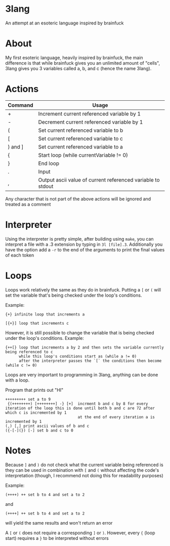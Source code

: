 # 3lang
An attempt at an esoteric language inspired by brainfuck

# About
My first esoteric language, heavily inspired by brainfuck, the main difference is that while brainfuck gives you an unlimited amount of "cells", 3lang gives you 3 variables called a, b, and c (hence the name 3lang).

# Actions
| Command | Usage |
| --- | --- |
| + | Increment current referenced variable by 1 |
| - | Decrement current referenced variable by 1 |
| ( | Set current referenced variable to b |
| [ | Set current referenced variable to c |
| ) and ] | Set current referenced variable to a |
| { | Start loop (while currentVariable != 0) |
| } | End loop |
| . | Input |
| , | Output ascii value of current referenced variable to stdout |

Any character that is not part of the above actions will be ignored and treated as a comment

# Interpreter
Using the interpreter is pretty simple, after building using `make`, you can interpret a file with a .3 extension by typing in `3l [file].3`. Additionally you have the option add a `-r` to the end of the arguments to print the final values of each token

# Loops
Loops work relatively the same as they do in brainfuck. Putting  a `[` or `(` will set the variable that's being checked under the loop's conditions.

Example:

```
{+} infinite loop that increments a
```
```
[{+}] loop that increments c
```

However, it is still possible to change the variable that is being checked under the loop's conditions. Example:

```
{++[} loop that increments a by 2 and then sets the variable currently being referenced to c
      while this loop's conditions start as (while a != 0)
      after the interpreter passes the `[` the conditions then become (while c != 0)
```

Loops are very important to programming in 3lang, anything can be done with a loop.

Program that prints out "HI"

```
+++++++++ set a to 9
 {(++++++++) [++++++++] -} [+]  incrment b and c by 8 for every iteration of the loop this is done until both b and c are 72 after which c is incremented by 1
                                at the end of every iteration a is incremented by 1
(,) [,] print ascii values of b and c
({-[-](}) [-] set b and c to 0
```

# Notes
Because `]` and `)` do not check what the current variable being referenced is they can be used in combination with `[` and `(` without affecting the code's interpretation (though, I recommend not doing this for readability purposes)

Example: 
```
(++++) ++ set b to 4 and set a to 2
```

and

```
(++++] ++ set b to 4 and set a to 2
```
will yield the same results and won't return an error

A `[` or `(` does not require a corresponding `]` or `)`. However, every `{` (loop start) requires a `}` to be interpreted without errors
